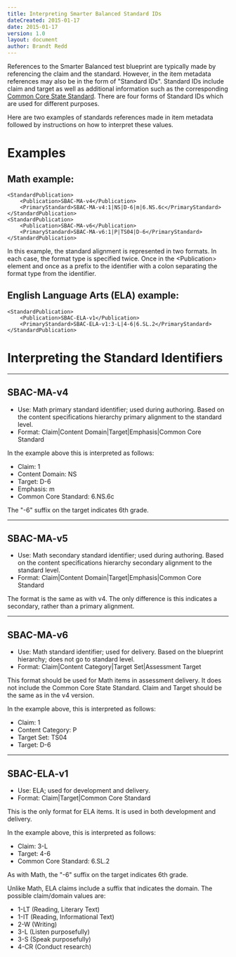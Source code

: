 ```yaml
---
title: Interpreting Smarter Balanced Standard IDs
dateCreated: 2015-01-17
date: 2015-01-17
version: 1.0
layout: document
author: Brandt Redd
---
```

References to the Smarter Balanced test blueprint are typically made by referencing the claim and the standard. However, in the item metadata references may also be in the form of "Standard IDs". Standard IDs include claim and target as well as additional information such as the corresponding [Common Core State Standard](http://www.corestandards.org). There are four forms of Standard IDs which are used for different purposes.

Here are two examples of standards references made in item metadata followed by instructions on how to interpret these values.

# Examples

## Math example:

    <StandardPublication>
        <Publication>SBAC-MA-v4</Publication>
        <PrimaryStandard>SBAC-MA-v4:1|NS|D-6|m|6.NS.6c</PrimaryStandard>
    </StandardPublication>
    <StandardPublication>
        <Publication>SBAC-MA-v6</Publication>
        <PrimaryStandard>SBAC-MA-v6:1|P|TS04|D-6</PrimaryStandard>
    </StandardPublication>

In this example, the standard alignment is represented in two formats. In each case, the format type is specified twice. Once in the &lt;Publication&gt; element and once as a prefix to the identifier with a colon separating the format type from the identifier.

## English Language Arts (ELA) example:

    <StandardPublication>
        <Publication>SBAC-ELA-v1</Publication>
        <PrimaryStandard>SBAC-ELA-v1:3-L|4-6|6.SL.2</PrimaryStandard>
    </StandardPublication>

# Interpreting the Standard Identifiers

----

## SBAC-MA-v4

* Use: Math primary standard identifier; used during authoring. Based on the content specifications hierarchy primary alignment to the standard level.
* Format: Claim&#124;Content Domain&#124;Target&#124;Emphasis&#124;Common Core Standard

In the example above this is interpreted as follows:

* Claim: 1
* Content Domain: NS
* Target: D-6
* Emphasis: m
* Common Core Standard: 6.NS.6c

The "-6" suffix on the target indicates 6th grade.

----

## SBAC-MA-v5

* Use: Math secondary standard identifier; used during authoring. Based on the content specifications hierarchy secondary alignment to the standard level.
* Format: Claim&#124;Content Domain&#124;Target&#124;Emphasis&#124;Common Core Standard

The format is the same as with v4. The only difference is this indicates a secondary, rather than a primary alignment.

----

## SBAC-MA-v6

* Use: Math standard identifier; used for delivery. Based on the blueprint hierarchy; does not go to standard level.
* Format: Claim&#124;Content Category&#124;Target Set&#124;Assessment Target

This format should be used for Math items in assessment delivery. It does not include the Common Core State Standard. Claim and Target should be the same as in the v4 version.

In the example above, this is interpreted as follows:

* Claim: 1
* Content Category: P
* Target Set: TS04
* Target: D-6

----

## SBAC-ELA-v1 ##

* Use: ELA; used for development and delivery.
* Format: Claim&#124;Target&#124;Common Core Standard

This is the only format for ELA items. It is used in both development and delivery.

In the example above, this is interpreted as follows:

* Claim: 3-L
* Target: 4-6
* Common Core Standard: 6.SL.2


As with Math, the "-6" suffix on the target indicates 6th grade.

Unlike Math, ELA claims include a suffix that indicates the domain. The possible claim/domain values are:

* 1-LT (Reading, Literary Text)
* 1-IT (Reading, Informational Text)
* 2-W (Writing)
* 3-L (Listen purposefully)
* 3-S (Speak purposefully)
* 4-CR (Conduct research)